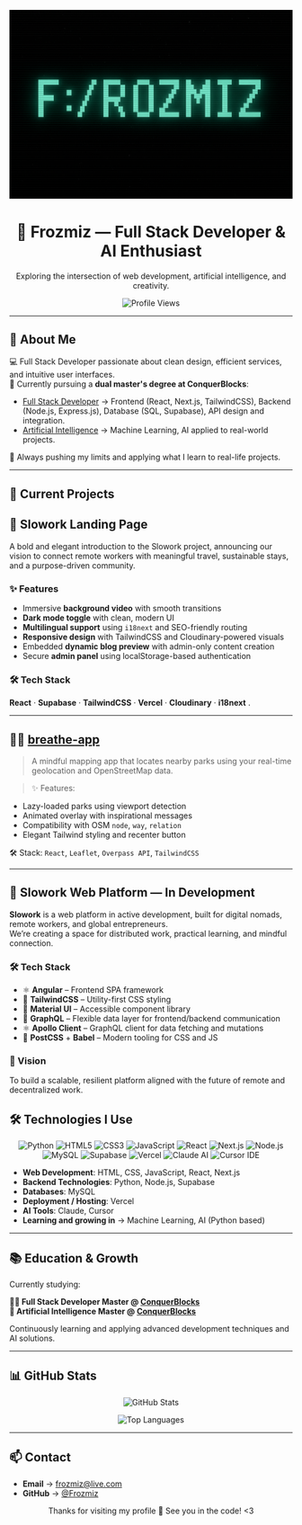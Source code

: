 <p align="center">
  <img src="./banner.png" alt="Frozmiz Banner" width="700"/>
</p>


<h1 align="center">👾 Frozmiz — Full Stack Developer & AI Enthusiast</h1>
<p align="center">
  Exploring the intersection of web development, artificial intelligence, and creativity.
</p>

<p align="center">
  <img src="https://komarev.com/ghpvc/?username=Frozmiz&label=Profile+Views&color=blue&style=flat" alt="Profile Views" />
</p>

---

## 🚀 About Me

💻 Full Stack Developer passionate about clean design, efficient services, and intuitive user interfaces.  
🧠 Currently pursuing a **dual master's degree at ConquerBlocks**:

- [Full Stack Developer](https://www.conquerblocks.com/master-desarrollo-web-full-stack) → Frontend (React, Next.js, TailwindCSS), Backend (Node.js, Express.js), Database (SQL, Supabase), API design and integration.
- [Artificial Intelligence](https://www.conquerblocks.com/master-inteligencia-artificial) → Machine Learning, AI applied to real-world projects.

📍 Always pushing my limits and applying what I learn to real-life projects.

---


## 📌 Current Projects


## 🧭 Slowork Landing Page  
A bold and elegant introduction to the Slowork project, announcing our vision to connect remote workers with meaningful travel, sustainable stays, and a purpose-driven community.

### ✨ Features

- Immersive **background video** with smooth transitions
- **Dark mode toggle** with clean, modern UI
- **Multilingual support** using `i18next` and SEO-friendly routing
- **Responsive design** with TailwindCSS and Cloudinary-powered visuals
- Embedded **dynamic blog preview** with admin-only content creation
- Secure **admin panel** using localStorage-based authentication


### 🛠️ Tech Stack  
**React** · **Supabase** · **TailwindCSS** · **Vercel** · **Cloudinary** · **i18next** .


---


## 🧘‍♂️ [breathe-app](https://github.com/Frozmiz/breathe-app)
 > A mindful mapping app that locates nearby parks using your real-time geolocation and OpenStreetMap data.

 > ✨ Features:
 - Lazy-loaded parks using viewport detection
 - Animated overlay with inspirational messages
 - Compatibility with OSM `node`, `way`, `relation`
 - Elegant Tailwind styling and recenter button

 🛠️ Stack: `React`, `Leaflet`, `Overpass API`, `TailwindCSS`

---

## 🚧 Slowork Web Platform — In Development

**Slowork** is a web platform in active development, built for digital nomads, remote workers, and global entrepreneurs.  
We’re creating a space for distributed work, practical learning, and mindful connection.


### 🛠️ Tech Stack

- ⚛️ **Angular** – Frontend SPA framework
- 🎨 **TailwindCSS** – Utility-first CSS styling
- 🧱 **Material UI** – Accessible component library
- 🔗 **GraphQL** – Flexible data layer for frontend/backend communication
- ⚛️ **Apollo Client** – GraphQL client for data fetching and mutations
- 🧵 **PostCSS** + **Babel** – Modern tooling for CSS and JS


### 🧠 Vision

To build a scalable, resilient platform aligned with the future of remote and decentralized work.




## 🛠️ Technologies I Use

<p align="center">
  <img src="https://img.shields.io/badge/-Python-3776AB?logo=python&logoColor=white&style=for-the-badge" alt="Python" />
  <img src="https://img.shields.io/badge/-HTML5-E34F26?logo=html5&logoColor=white&style=for-the-badge" alt="HTML5" />
  <img src="https://img.shields.io/badge/-CSS3-1572B6?logo=css3&logoColor=white&style=for-the-badge" alt="CSS3" />
  <img src="https://img.shields.io/badge/-JavaScript-F7DF1E?logo=javascript&logoColor=black&style=for-the-badge" alt="JavaScript" />
  <img src="https://img.shields.io/badge/-React-61DAFB?logo=react&logoColor=black&style=for-the-badge" alt="React" />
  <img src="https://img.shields.io/badge/-Next.js-000000?logo=next.js&logoColor=white&style=for-the-badge" alt="Next.js" />
  <img src="https://img.shields.io/badge/-Node.js-339933?logo=node.js&logoColor=white&style=for-the-badge" alt="Node.js" />
  <img src="https://img.shields.io/badge/-MySQL-4479A1?logo=mysql&logoColor=white&style=for-the-badge" alt="MySQL" />
  <img src="https://img.shields.io/badge/-Supabase-3ECF8E?logo=supabase&logoColor=white&style=for-the-badge" alt="Supabase" />
  <img src="https://img.shields.io/badge/-Vercel-000000?logo=vercel&logoColor=white&style=for-the-badge" alt="Vercel" />
  <img src="https://img.shields.io/badge/-Claude-4B0082?style=for-the-badge" alt="Claude AI" />
  <img src="https://img.shields.io/badge/-Cursor-9146FF?style=for-the-badge&logo=visualstudiocode&logoColor=white" alt="Cursor IDE" />
</p>

- **Web Development**: HTML, CSS, JavaScript, React, Next.js
- **Backend Technologies**: Python, Node.js, Supabase
- **Databases**: MySQL
- **Deployment / Hosting**: Vercel
- **AI Tools**: Claude, Cursor
- **Learning and growing in** → Machine Learning, AI (Python based)

---

## 📚 Education & Growth

Currently studying:

**👨‍💻 Full Stack Developer Master @ [ConquerBlocks](https://www.conquerblocks.com/master-desarrollo-web-full-stack)**  
**🧠 Artificial Intelligence Master @ [ConquerBlocks](https://www.conquerblocks.com/master-inteligencia-artificial)**

Continuously learning and applying advanced development techniques and AI solutions.

---

## 📊 GitHub Stats

<p align="center">
  <img src="https://github-readme-stats.vercel.app/api?username=Frozmiz&show_icons=true&theme=tokyonight" alt="GitHub Stats" />
</p>

<p align="center">
  <img src="https://github-readme-stats.vercel.app/api/top-langs/?username=Frozmiz&layout=compact&theme=tokyonight" alt="Top Languages" />
</p>

---

## 📫 Contact

- **Email** → [frozmiz@live.com](mailto:frozmiz@live.com)
- **GitHub** → [@Frozmiz](https://github.com/Frozmiz)

<p align="center">
  Thanks for visiting my profile 🚀 See you in the code! <3
</p>
